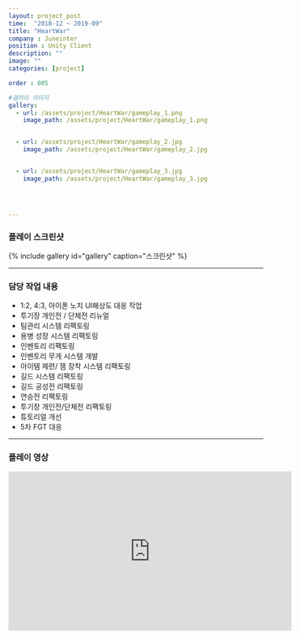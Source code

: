 ```yaml
---
layout: project_post
time:  "2018-12 ~ 2019-09"
title: "HeartWar"
company : Juneinter
position : Unity Client
description: ""
image: ""
categories: [project]

order : 005

#갤러리 이미지
gallery:
  - url: /assets/project/HeartWar/gameplay_1.png
    image_path: /assets/project/HeartWar/gameplay_1.png


  - url: /assets/project/HeartWar/gameplay_2.jpg
    image_path: /assets/project/HeartWar/gameplay_2.jpg


  - url: /assets/project/HeartWar/gameplay_3.jpg
    image_path: /assets/project/HeartWar/gameplay_3.jpg




---
```


### 플레이 스크린샷
{% include gallery id="gallery" caption="스크린샷" %}


---
### 담당 작업 내용
  - 1:2, 4:3, 아이폰 노치 UI해상도 대응 작업
  - 투기장 개인전 / 단체전 리뉴얼
  - 팀관리 시스템 리팩토링
  - 용병 성장 시스템 리팩토링
  - 인벤토리 리팩토링
  - 인벤토리 무게 시스템 개발
  - 아이템 제련/ 잼 장착 시스템 리팩토링
  - 길드 시스템 리팩토링
  - 길드 공성전 리팩토링
  - 연승전 리팩토링
  - 투기장 개인전/단체전 리팩토링
  - 튜토리얼 개선
  - 5차 FGT 대응


---
### 플레이 영상
<iframe width="560" height="315" src="https://www.youtube.com/embed/oqBPkni98Ak" frameborder="0" allow="accelerometer; autoplay; encrypted-media; gyroscope; picture-in-picture" allowfullscreen></iframe>
